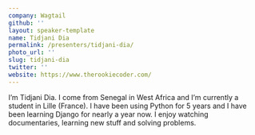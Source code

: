 ```yaml
---
company: Wagtail
github: ''
layout: speaker-template
name: Tidjani Dia
permalink: /presenters/tidjani-dia/
photo_url: ''
slug: tidjani-dia
twitter: ''
website: https://www.therookiecoder.com/
---
```


I’m Tidjani Dia. I come from Senegal in West Africa and I’m currently a student in Lille (France). I have been using Python for 5 years and I have been learning Django for nearly a year now.
I enjoy watching documentaries, learning new stuff and solving problems.
